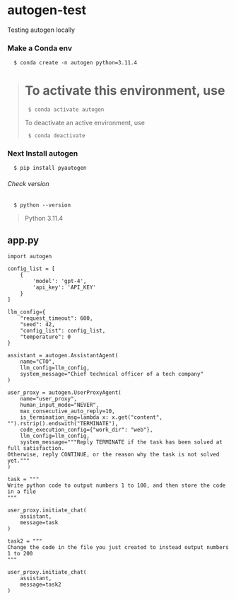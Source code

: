 
# autogen-test
Testing autogen locally


### Make a Conda env

      $ conda create -n autogen python=3.11.4

> # To activate this environment, use                                     
> 
>      $ conda activate autogen
> 
>  To deactivate an active environment, use
> 
>      $ conda deactivate

### Next Install autogen

      $ pip install pyautogen


###### Check version

      $ python --version
> Python 3.11.4





## app.py

```
import autogen

config_list = [
    {
        'model': 'gpt-4',
        'api_key': 'API_KEY'
    }
]

llm_config={
    "request_timeout": 600,
    "seed": 42,
    "config_list": config_list,
    "temperature": 0
}

assistant = autogen.AssistantAgent(
    name="CTO",
    llm_config=llm_config,
    system_message="Chief technical officer of a tech company"
)

user_proxy = autogen.UserProxyAgent(
    name="user_proxy",
    human_input_mode="NEVER",
    max_consecutive_auto_reply=10,
    is_termination_msg=lambda x: x.get("content", "").rstrip().endswith("TERMINATE"),
    code_execution_config={"work_dir": "web"},
    llm_config=llm_config,
    system_message="""Reply TERMINATE if the task has been solved at full satisfaction.
Otherwise, reply CONTINUE, or the reason why the task is not solved yet."""
)

task = """
Write python code to output numbers 1 to 100, and then store the code in a file
"""

user_proxy.initiate_chat(
    assistant,
    message=task
)

task2 = """
Change the code in the file you just created to instead output numbers 1 to 200
"""

user_proxy.initiate_chat(
    assistant,
    message=task2
)
```


